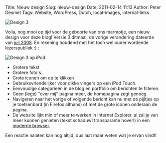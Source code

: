 Title: Nieuw design
Slug: nieuw-design
Date: 2011-02-14 11:13
Author: Peter Desmet
Tags: Website, WordPress, Dutch, local-images, internal-links

![Design 3](http://www.anderhalv.be/wp-content/uploads/blog-design-3.png)

Voila, nog mooi op tijd voor de geboorte van ons marmotje, een nieuw design voor deze blog! Versie 3 ditmaal, de vorige verandering dateerde van [juli 2008](http://www.anderhalv.be/2008/06/tijd-voor-een-nieuwe-zomerjurk). En rekening houdend met het toch wel ouder wordende lezerspubliek :) :

![Design 3 op iPod](http://www.anderhalv.be/wp-content/uploads/blog-design-3-ipod.png)

* Grotere tekst
* Grotere foto's
* Grote iconen om op te klikken
* Gebruiksvriendelijker voor dikke vingers op een iPod Touch.
* Eenvoudige categorieën in de blog en portfolio om berichten te filteren.
* Geen (lege) "over mij" pagina meer, de homepagina zegt genoeg.
* Navigeren naar het vorige of volgende bericht kan nu met de pijltjes op je toetsenbord (in Firefox althans) of met de grote iconen onderaan de pagina.
* De website lijkt min of meer te werken in Internet Explorer, al zal je van meer kunnen genieten (tekst schaduw! transparante hover!) in een [moderne browser](http://www.whatbrowser.org/nl/).

Een reactie nalaten kan nog altijd, dus laat maar weten wat je ervan vindt!